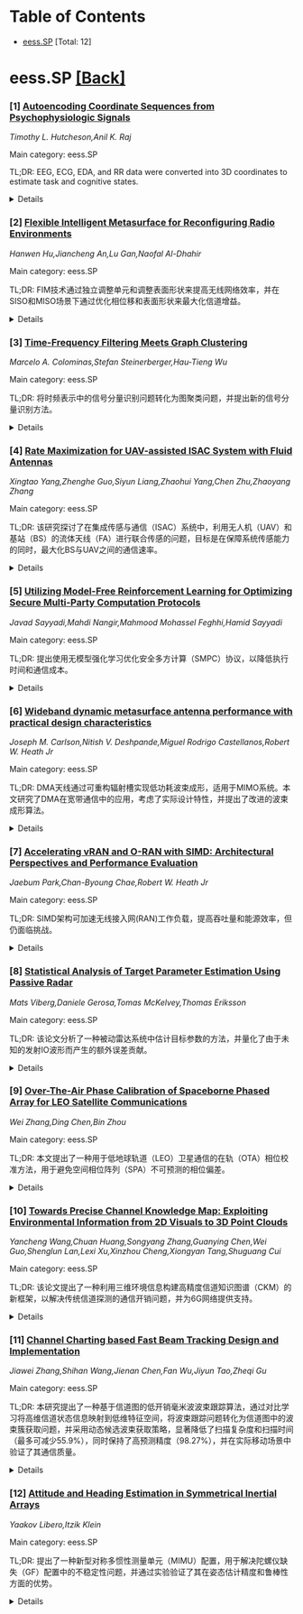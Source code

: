 <div id=toc></div>

# Table of Contents

- [eess.SP](#eess.SP) [Total: 12]


<div id='eess.SP'></div>

# eess.SP [[Back]](#toc)

### [1] [Autoencoding Coordinate Sequences from Psychophysiologic Signals](https://arxiv.org/abs/2510.07415)
*Timothy L. Hutcheson,Anil K. Raj*

Main category: eess.SP

TL;DR: EEG, ECG, EDA, and RR data were converted into 3D coordinates to estimate task and cognitive states.


<details>
  <summary>Details</summary>
Motivation: The motivation is to convert multi-channel psychophysiologic time series data into a format that can be used to estimate participation in specific task and cognitive states.

Method: The method involves converting 24 channels of psychophysiologic time series data (EEG, ECG, EDA, RR) into trackable 3D coordinates.

Result: The result is a method capable of estimating participation in specific task and cognitive states from the converted 3D coordinates.

Conclusion: The presented method allows for the estimation of cognitive and task states from psychophysiologic time series data by converting it into 3D coordinates.

Abstract: We present a method for converting 24 channels of psychophysiologic time
series data collected from individual participants via electroencephalogram
(EEG), electrocardiogram (ECG), electrodermal activity (EDA), respiration rate
(RR) into trackable three dimensional (3D) coordinates sufficient to estimate
participation in specific task and cognitive states.

</details>


### [2] [Flexible Intelligent Metasurface for Reconfiguring Radio Environments](https://arxiv.org/abs/2510.07466)
*Hanwen Hu,Jiancheng An,Lu Gan,Naofal Al-Dhahir*

Main category: eess.SP

TL;DR: FIM技术通过独立调整单元和调整表面形状来提高无线网络效率，并在SISO和MISO场景下通过优化相位移和表面形状来最大化信道增益。


<details>
  <summary>Details</summary>
Motivation: FIM技术在提高无线网络性能方面具有巨大潜力。

Method: 在SISO场景下，推导出最优相位移矩阵，并使用PSO和MIGD算法更新FIM表面形状。在MISO场景下，提出一种交替优化算法来联合优化波束成形、FIM表面形状和相位移矩阵。

Result: 仿真结果表明，FIM显著提高了信道增益，并能很好地适应多径信道。

Conclusion: FIM技术在提高无线网络性能方面优于传统RIS，并具有良好的适应性。

Abstract: Flexible intelligent metasurface (FIM) technology holds immense potential for
increasing the spectral efficiency and energy efficiency of wireless networks.
In contrast to traditional rigid reconfigurable intelligent surfaces (RIS), an
FIM consists of an array of elements, each capable of independently tuning
electromagnetic signals, while flexibly adjusting its position along the
direction perpendicular to the surface. In contrast to traditional rigid
metasurfaces, FIM is capable of morphing its surface shape to attain better
channel conditions. In this paper, we investigate the single-input
single-output (SISO) and multiple-input single-output (MISO) communication
systems aided by a transmissive FIM. In the SISO scenario, we jointly optimize
the FIM phase shift matrix and surface shape to maximize the end-to-end channel
gain. First, we derive the optimal phase-shift matrix for each tentative FIM
surface shape to decompose the high-dimensional non-convex optimization problem
into multiple one-dimensional subproblems. Then, we utilize the particle swarm
optimization (PSO) algorithm and the multi-interval gradient descent (MIGD)
method for updating the FIM's surface shape to maximize the channel gain. In
the MISO scenario, we jointly optimize the transmit beamforming, the FIM
surface shape, and the phase shift matrix to maximize the channel gain. To
tackle this complex problem with multiple highly coupled variables, an
efficient alternating optimization algorithm is proposed. Simulation results
demonstrate that FIM significantly improves channel gain compared to
traditional RIS and exhibits good adaptability to multipath channels.

</details>


### [3] [Time-Frequency Filtering Meets Graph Clustering](https://arxiv.org/abs/2510.07503)
*Marcelo A. Colominas,Stefan Steinerberger,Hau-Tieng Wu*

Main category: eess.SP

TL;DR: 将时频表示中的信号分量识别问题转化为图聚类问题，并提出新的信号分量识别方法。


<details>
  <summary>Details</summary>
Motivation: 将时频表示中的信号分量识别问题转化为图聚类问题，并提出新的信号分量识别方法。

Method: 将时频表示中的信号分量识别问题转化为图聚类问题，并利用图聚类的相关研究来提出新的信号分量识别方法。

Result: 通过数值实验展示了所提出方法的有效性。

Conclusion: 将时频表示中的信号分量识别问题转化为图聚类问题，为信号分量识别提供了新的视角和方法。

Abstract: We show that the problem of identifying different signal components from a
time-frequency representation can be equivalently phrased as a graph clustering
problem: given a graph $G=(V,E)$ one aims to identify `clusters', subgraphs
that are strongly connected and have relatively few connections between them.
The graph clustering problem is well studied, we show how these ideas can
suggest (many) new ways to identify signal components. Numerical experiments
illustrate the ideas.

</details>


### [4] [Rate Maximization for UAV-assisted ISAC System with Fluid Antennas](https://arxiv.org/abs/2510.07668)
*Xingtao Yang,Zhenghe Guo,Siyun Liang,Zhaohui Yang,Chen Zhu,Zhaoyang Zhang*

Main category: eess.SP

TL;DR: 该研究探讨了在集成传感与通信（ISAC）系统中，利用无人机（UAV）和基站（BS）的流体天线（FA）进行联合传感的问题，目标是在保障系统传感能力的同时，最大化BS与UAV之间的通信速率。


<details>
  <summary>Details</summary>
Motivation: 在ISAC系统中，BS希望通过UAV的感知系统来增强其传感性能，并最大化BS与UAV之间的通信速率，同时保证联合系统的传感能力。

Method: 该研究首先建立了具有凸优化特性的通信-传感模型，然后通过分解问题，利用凸优化逐步求解关键变量。接着，开发了一种采用交替优化方法的迭代算法来确定最优解，从而显著降低了求解复杂度。

Result: 仿真结果表明，该算法能够有效地平衡系统性能。

Conclusion: 通过结合UAV、BS和流体天线，并采用凸优化和交替优化的方法，可以有效解决ISAC系统中的联合传感与通信问题，并在通信速率和传感能力之间取得良好平衡。

Abstract: This letter investigates the joint sensing problem between unmanned aerial
vehicles (UAV) and base stations (BS) in integrated sensing and communication
(ISAC) systems with fluid antennas (FA). In this system, the BS enhances its
sensing performance through the UAV's perception system. We aim to maximize the
communication rate between the BS and UAV while guaranteeing the joint system's
sensing capability. By establishing a communication-sensing model with convex
optimization properties, we decompose the problem and apply convex optimization
to progressively solve key variables. An iterative algorithm employing an
alternating optimization approach is subsequently developed to determine the
optimal solution, significantly reducing the solution complexity. Simulation
results validate the algorithm's effectiveness in balancing system performance.

</details>


### [5] [Utilizing Model-Free Reinforcement Learning for Optimizing Secure Multi-Party Computation Protocols](https://arxiv.org/abs/2510.07814)
*Javad Sayyadi,Mahdi Nangir,Mahmood Mohassel Feghhi,Hamid Sayyadi*

Main category: eess.SP

TL;DR: 提出使用无模型强化学习优化安全多方计算（SMPC）协议，以降低执行时间和通信成本。


<details>
  <summary>Details</summary>
Motivation: SMPC协议在保护隐私的同时进行计算，但在效率方面存在不足，计算和通信的复杂性导致其性能不佳。

Method: 设计了一种能够动态学习和适应最优策略的强化学习模型，并应用无模型强化学习算法来优化SMPC协议。

Result: 实验结果表明，该方法能显著减少SMPC协议的执行时间和通信成本。

Conclusion: 强化学习在提高SMPC协议效率方面具有巨大潜力，为该领域的挑战提供了有效解决方案。

Abstract: In this manuscript, we explore the application of model-free reinforcement
learning in optimizing secure multiparty computation (SMPC) protocols. SMPC is
a crucial tool for performing computations on private data without the need to
disclose it, holding significant importance in various domains, including
information security and privacy. However, the efficiency of current protocols
is often suboptimal due to computational and communicational complexities. Our
proposed approach leverages model-free reinforcement learning algorithms to
enhance the performance of these protocols. We have designed a reinforcement
learning model capable of dynamically learning and adapting optimal strategies
for secure computations. Our experimental results demonstrate that employing
this method leads to a substantial reduction in execution time and
communication costs of the protocols. These achievements highlight the high
potential of reinforcement learning in improving the efficiency of secure
multiparty computation protocols, providing an effective solution to the
existing challenges in this field.

</details>


### [6] [Wideband dynamic metasurface antenna performance with practical design characteristics](https://arxiv.org/abs/2510.07827)
*Joseph M. Carlson,Nitish V. Deshpande,Miguel Rodrigo Castellanos,Robert W. Heath Jr*

Main category: eess.SP

TL;DR: DMA天线通过可重构辐射槽实现低功耗波束成形，适用于MIMO系统。本文研究了DMA在宽带通信中的应用，考虑了实际设计特性，并提出了改进的波束成形算法。


<details>
  <summary>Details</summary>
Motivation: DMA天线因其低功耗特性，有潜力降低MIMO天线阵列的功耗。本文旨在研究DMA在宽带通信场景下的性能。

Method: 本文开发了考虑波导衰减、单元频率选择性和可调谐元件有限重构性的DMA波束成形增益近似方法，并提出了一种简单的连续波束成形算法。

Result: 仿真结果表明，所提出的近似方法能够准确评估DMA在宽带系统中的性能，并且连续波束成形算法相比基线方法能够提高系统的整体频谱效率。

Conclusion: DMA是一种有前途的低功耗宽带通信天线技术，通过优化的波束成形算法可以进一步提升其性能。

Abstract: Dynamic metasurface antennas (DMA) provide low-power beamforming through
reconfigurable radiative slots. Each slot has a tunable component that consumes
low power compared to typical analog components like phase shifters. This makes
DMAs a potential candidate to minimize the power consumption of multiple-input
multiple-output (MIMO) antenna arrays. In this paper, we investigate the use of
DMAs in a wideband communication setting with practical DMA design
characteristics. We develop approximations for the DMA beamforming gain that
account for the effects of waveguide attenuation, element
frequency-selectivity, and limited reconfigurability of the tunable components
as a function of the signal bandwidth. The approximations allow for key
insights into the wideband performance of DMAs in terms of different design
variables. We develop a simple successive beamforming algorithm to improve the
wideband performance of DMAs by sequentially configuring each DMA element.
Simulation results for a line-of-sight (LOS) wideband system show the accuracy
of the approximations with the simulated DMA model in terms of spectral
efficiency. We also find that the proposed successive beamforming algorithm
increases the overall spectral efficiency of the DMA-based wideband system
compared with a baseline DMA beamforming method.

</details>


### [7] [Accelerating vRAN and O-RAN with SIMD: Architectural Perspectives and Performance Evaluation](https://arxiv.org/abs/2510.07843)
*Jaebum Park,Chan-Byoung Chae,Robert W. Heath Jr*

Main category: eess.SP

TL;DR: SIMD架构可加速无线接入网(RAN)工作负载，提高吞吐量和能源效率，但仍面临挑战。


<details>
  <summary>Details</summary>
Motivation: 虚拟化和开放的RAN带来了灵活性、成本效益和高性能部署的机会，但实时、节能的基带处理仍然是一个挑战。

Method: 研究了SIMD架构如何通过利用其数据级并行性来加速RAN工作负载，特别是针对信道估计、MIMO检测和前向纠错等物理层功能。提供了设计指南和原型结果。

Result: 与仅使用CPU的处理相比，SIMD架构在吞吐量和能源效率方面有了显著的提高，同时保持了可编程性和易于集成性。

Conclusion: SIMD技术是实现灵活、高效和可持续的6G就绪RAN的关键技术，但仍需解决工作负载均衡和硬件异构性等开放性挑战。

Abstract: The evolution of radio access networks (RANs) toward virtualization and
openness creates new opportunities for flexible, cost-effective, and
high-performance deployments. Achieving real-time and energy-efficient baseband
processing on commercial off-the-shelf platforms, however, remains a critical
challenge. This article explores how single instruction multiple data (SIMD)
architectures can accelerate RAN workloads. We first outline why key
physical-layer functions, such as channel estimation, multiple-input
multiple-output (MIMO) detection, and forward error correction, are well
aligned with SIMD's data-level parallelism. We then present practical design
guidelines and prototype results, showing significant improvements in
throughput and energy efficiency compared to conventional CPU-only processing,
while retaining programmability and ease of integration. Finally, we discuss
open challenges in workload balancing and hardware heterogeneity, and highlight
the role of SIMD as an enabling technology for flexible, efficient, and
sustainable 6G-ready RANs.

</details>


### [8] [Statistical Analysis of Target Parameter Estimation Using Passive Radar](https://arxiv.org/abs/2510.07948)
*Mats Viberg,Daniele Gerosa,Tomas McKelvey,Thomas Eriksson*

Main category: eess.SP

TL;DR: 该论文分析了一种被动雷达系统中估计目标参数的方法，并量化了由于未知的发射IO波形而产生的额外误差贡献。


<details>
  <summary>Details</summary>
Motivation: 分析被动雷达系统中估计目标参数的方法，量化未知发射IO波形引起的额外误差。

Method: 分析被动雷达系统，量化未知发射IO波形引起的额外误差。

Result: 给出了一个充分条件，使得该误差与监视通道中的杂波和噪声误差相比可以忽略不计。

Conclusion: 该论文为被动雷达系统中的目标参数估计提供了理论分析和误差评估方法。

Abstract: A passive radar system uses one or more so-called Illuminators of Opportunity
(IO) to detect and localize targets. In such systems, a reference channel is
often used at each receiving node to capture the transmitted IO signal, while
targets are detected using the main surveillance channel. The purpose of the
present contribution is to analyze a method for estimating the target
parameters in such a system. Specifically, we quantify the additional error
contribution due to not knowing the transmitted IO waveform perfectly. A
sufficient condition for this error to be negligible as compared to errors due
to clutter and noise in the surveillance channel is then given.

</details>


### [9] [Over-The-Air Phase Calibration of Spaceborne Phased Array for LEO Satellite Communications](https://arxiv.org/abs/2510.08011)
*Wei Zhang,Ding Chen,Bin Zhou*

Main category: eess.SP

TL;DR: 本文提出了一种用于低地球轨道（LEO）卫星通信的在轨（OTA）相位校准方法，用于避免空间相位阵列（SPA）不可预测的相位偏差。


<details>
  <summary>Details</summary>
Motivation: 为了避免空间相位阵列（SPA）不可预测的相位偏差，对低地球轨道（LEO）卫星通信的SPA进行OTA相位校准。

Method: 通过多次传输导频，联合估计SPA的相位偏差和未知信道。推导了Cramer Rao Bound（CRB），并提出了波束图优化方案以降低OTA校准的均方根误差（RMSE）。

Result: 仿真结果表明，所提出的OTA相位校准算法有效，相位估计的RMSEs接近相应的CRB。波束图优化方案也得到了验证，与随机生成的波束图相比，信噪比（SNR）提高了4dB以上。

Conclusion: 所提出的OTA相位校准算法和波束图优化方案能够有效降低相位估计误差并提高SNR，适用于LEO卫星通信。

Abstract: To avoid the unpredictable phase deviations of the spaceborne phased array
(SPA), this paper considers the over-the-air (OTA) phase calibration of the SPA
for the low earth orbit (LEO) satellite communications, where the phase
deviations of the SPA and the unknown channel are jointly estimated with
multiple transmissions of the pilots. Moreover, the Cramer Rao Bound (CRB) is
derived, and the optimization of beam patterns is also presented to lower the
root mean squared error (RMSE) of the OTA calibration. The simulation results
verify the effectiveness of the proposed OTA phase calibration algorithm as the
RMSEs of the phase estimates closely approach the corresponding CRB, and the
beam pattern optimization scheme is also validated for more than 4dB gain of
SNR over the randomly generated beam patterns.

</details>


### [10] [Towards Precise Channel Knowledge Map: Exploiting Environmental Information from 2D Visuals to 3D Point Clouds](https://arxiv.org/abs/2510.08140)
*Yancheng Wang,Chuan Huang,Songyang Zhang,Guanying Chen,Wei Guo,Shenglun Lan,Lexi Xu,Xinzhou Cheng,Xiongyan Tang,Shuguang Cui*

Main category: eess.SP

TL;DR: 该论文提出了一种利用三维环境信息构建高精度信道知识图谱（CKM）的新框架，以解决传统信道探测的通信开销问题，并为6G网络提供支持。


<details>
  <summary>Details</summary>
Motivation: 传统基于导频的信道探测消耗大量通信资源，给未来6G网络带来严峻的可扩展性挑战。

Method: 提出了一种融合三维点云和混合模型驱动与数据驱动方法的新框架，用于构建高精度CKM。

Result: 实验结果表明，基于具有语义理解的三维环境构建的CKM具有精确性，并可应用于下一代无线通信。

Conclusion: 利用三维环境信息构建高精度CKM是解决通信开销和支持6G网络的可行途径，并发布了相关数据集以支持未来研究。

Abstract: The substantial communication resources consumed by conventional pilot-based
channel sounding impose an unsustainable overhead, presenting a critical
scalability challenge for the future 6G networks characterized by massive
channel dimensions, ultra-wide bandwidth, and dense user deployments. As a
generalization of radio map, channel knowledge map (CKM) offers a paradigm
shift, enabling access to location-tagged channel information without
exhaustive measurements. To fully utilize the power of CKM, this work
highlights the necessity of leveraging three-dimensional (3D) environmental
information, beyond conventional two-dimensional (2D) visual representations,
to construct high-precision CKMs. Specifically, we present a novel framework
that integrates 3D point clouds into CKM construction through a hybrid model-
and data-driven approach, with extensive case studies in real-world scenarios.
The experimental results demonstrate the potential for constructing precise
CKMs based on 3D environments enhanced with semantic understanding, together
with their applications in the next-generation wireless communications. We also
release a real-world dataset of measured channel paired with high-resolution 3D
environmental data to support future research and validation.

</details>


### [11] [Channel Charting based Fast Beam Tracking Design and Implementation](https://arxiv.org/abs/2510.08144)
*Jiawei Zhang,Shihan Wang,Jienan Chen,Fan Wu,Jiyun Tao,Zheqi Gu*

Main category: eess.SP

TL;DR: 本研究提出了一种基于信道图的低开销毫米波波束跟踪算法，通过对比学习将高维信道状态信息映射到低维特征空间，将波束跟踪问题转化为信道图中的波束簇获取问题，并采用动态候选波束获取策略，显著降低了扫描复杂度和扫描时间（最多可减少55.9%），同时保持了高预测精度（98.27%），并在实际移动场景中验证了其通信质量。


<details>
  <summary>Details</summary>
Motivation: 为了在 B5G 和 6G 无线通信系统中，利用毫米波技术提供可靠的通信服务，需要解决其波束跟踪的挑战，以提供持续准确的跟踪性能。

Method: 提出一种基于信道图的低开销波束跟踪算法，将波束跟踪问题转化为信道图中的波束簇获取问题。利用对比学习将高维信道状态信息投影到低维特征空间，并采用动态候选波束获取策略来降低算法复杂度。

Result: 该算法在仿真环境中达到了 98.27% 的准确率，与现有方法相比，可以将波束扫描时间减少高达 55.9%。现场测试结果表明，在移动过程中具有优异的通信质量。

Conclusion: 所提出的算法能够显著降低扫描复杂性，同时保持高预测精度，并能有效应对移动场景下的通信挑战。

Abstract: In the beyond fifth-generation (B5G) and upcoming sixth-generation (6G)
wireless communication systems, millimeter (mmWave) wave technology is a
promising solution for offering additional bandwidth resources and mitigating
spectrum congestion. Beam tracking is an essential procedure for providing
reliable communication services in the mmWave communication system, with the
challenge of providing consistent and accurate tracking performance. In this
study, we introduce a low-overhead beam tracking algorithm based on channel
charting, which significantly reduces beam scanning times during the tracking
process. By projecting the beam information to the channel chart, the beam
tracking problem is transformed into the acquisition of the beam cluster in the
channel chart. Leveraging contrastive learning, the proposed channel chart
projects high-dimensional channel state information into a low-dimensional
feature space that preserves spatial proximities. Using a dynamic candidate
beam acquisition strategy, the complexity of our beam tracking algorithm is
significantly reduced. The proposed algorithm significantly reduces scanning
complexity while maintaining high prediction accuracy, achieving an accuracy of
98.27\% in simulation environments. Compared to existing methods, the proposed
method can reduce beam scanning times by up to 55.9\%. In addition, we also
performed field tests, and the measured results demonstrated excellent
communication quality during mobility.

</details>


### [12] [Attitude and Heading Estimation in Symmetrical Inertial Arrays](https://arxiv.org/abs/2510.08161)
*Yaakov Libero,Itzik Klein*

Main category: eess.SP

TL;DR: 提出了一种新型对称多惯性测量单元（MIMU）配置，用于解决陀螺仪缺失（GF）配置中的不稳定性问题，并通过实验验证了其在姿态估计精度和鲁棒性方面的优势。


<details>
  <summary>Details</summary>
Motivation: 陀螺仪缺失（GF）配置的姿态和航向参考系统（AHRS）虽然具有优点，但存在不稳定的缺点。需要一种方法来解决这些缺点。

Method: 提出了一种对称MIMU配置，将IMU排列成对称对角线对，以解耦线性和旋转加速度分量。推导了对称MIMU配置的GF方程的理论基础，开发了非线性最小二乘估计过程，并将统计假设检验集成到AHRS误差状态扩展卡尔曼滤波器中。

Result: 实验结果表明，与标准的GF配置相比，姿态估计误差平均降低了30%，旋转检测精度提高了95%以上，并且稳定性得到了显著改善。

Conclusion: 所提出的对称MIMU配置能够有效解决GF配置的不稳定性问题，提高了导航精度和鲁棒性，可用于陀螺仪不可用、不可靠或对能量有限制的应用场景。

Abstract: Attitude and heading reference systems (AHRS) play a central role in
autonomous navigation systems on land, air and maritime platforms. AHRS utilize
inertial sensor measurements to estimate platform orientation. In recent years,
there has been increasing interest in multiple inertial measurement units
(MIMU) arrays to improve navigation accuracy and robustness. A particularly
challenging MIMU implementation is the gyro-free (GF) configuration, in which
angular velocity is derived solely from accelerometer measurements. While the
GF configurations have multiple benefits, including outlier detection and in
angular acceleration measurements, their main drawbacks are inherent
instability and an increased divergence rate. To address these shortcomings, we
introduce a novel symmetrical MIMU formulation, in which the IMUs are arranged
in symmetric diagonal pairs to decouple linear and rotational acceleration
components. To this end, we derive the theoretical foundations for the
symmetrical MIMU formulation of the GF equations, develop a nonlinear least
squares estimation process, and integrate statistical hypothesis testing into
an AHRS error-state extended Kalman filter. We validate our approach using
real-world datasets containing 85 minutes of navigation data recorded on both
airborne and land platforms. Our results demonstrated a 30\% average reduction
in attitude estimation errors, rotation detection accuracy exceeding 95\%
improvement, and significantly improved stability compared to a standard GF
implementation. These results enable reliable GF navigation in applications
where gyroscopes are unavailable, unreliable, or energy-constrained. Common
examples include miniature platforms, computational-constraint platforms, and
long-endurance marine platforms.

</details>
